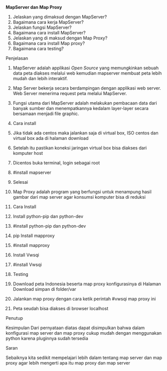 **MapServer dan Map Proxy**

1. Jelaskan yang dimaksud dengan MapServer?
2. Bagaimana cara kerja MapServer?
3. Jelaskan fungsi MapServer?
4. Bagaimana cara install MapServer?
5. Jelaskan yang di maksud dengan Map Proxy?
6. Bagaimana cara install Map proxy?
7. Bagaimana cara testing?

Penjelasan

1. MapServer adalah applikasi _Open Source_ yang memungkinkan sebuah data peta diakses melalui web kemudian mapserver membuat peta lebih mudah dan lebih interaktif.
2. Map Server bekerja secara berdampingan dengan applikasi web server. Web Server menerima request peta melalui MapServer.
3.  Fungsi utama dari MapServer adalah melakukan pembacaan data dari banyak sumber dan menempatkannya kedalam layer-layer secara bersamaan menjadi file graphic.
4. Cara install

1.  Jika tidak ada centos maka jalankan saja di virtual box, ISO centos dan virtual box ada di halaman download
2.  Setelah itu pastikan koneksi jaringan virtual box bisa diakses dari komputer host
3. Dicentos buka terminal, login sebagai root
4.  #install mapserver
5.  Selesai

1. Map Proxy adalah program yang berfungsi untuk menampung hasil gambar dari map server agar konsumsi komputer bisa di reduksi
2. Cara Install

1.  Install python-pip dan python-dev
2.  #install python-pip dan python-dev
3.  pip Install mapproxy
4.  #install mapproxy
5.  Install Vwsqi
6.  #install Vwsqi

1. Testing      

1. Download peta Indonesia beserta map proxy konfigurasinya di Halaman Download simpan di folder/var
2.  Jalankan map proxy dengan cara ketik perintah #vwsqi map proxy ini
3.  Peta seudah bisa diakses di browser localhost

Penutup

 Kesimpulan Dari pernyataan diatas dapat disimpulkan bahwa dalam konfigurasi map server dan map proxy cukup mudah dengan menggunakan python karena pluginnya sudah tersedia

Saran

Sebaiknya kita sedikit mempelajari lebih dalam tentang map server dan map      proxy agar lebih mengerti apa itu map proxy dan map server